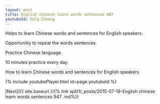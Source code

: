 ```yaml
---
layout: post
title: English chinese learn words sentences 687 
youtubeId: Du7g-23mncg
---
```

 
 
Helps to learn Chinese words and sentences for English speakers.

Opportunitiy to repeat the words sentences. 

Practice Chinese language. 
 
10 minutes practice every day. 
 
How to learn Chinese words and sentences for English speakers 
 
{% include youtubePlayer.html id=page.youtubeId %}
 
 
[Next]({{ site.baseurl }}{% link  split1/_posts/2015-07-19-English chinese learn words sentences 947 .md%})
 
